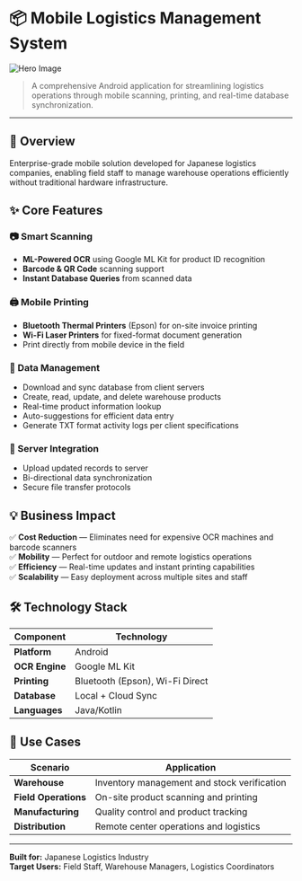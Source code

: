 # 📦 Mobile Logistics Management System

![Hero Image](https://via.placeholder.com/1200x400/2C3E50/FFFFFF?text=Mobile+Logistics+Management+System)

> A comprehensive Android application for streamlining logistics operations through mobile scanning, printing, and real-time database synchronization.

---

## 🎯 Overview

Enterprise-grade mobile solution developed for Japanese logistics companies, enabling field staff to manage warehouse operations efficiently without traditional hardware infrastructure.

## ✨ Core Features

### 📷 Smart Scanning
- **ML-Powered OCR** using Google ML Kit for product ID recognition
- **Barcode & QR Code** scanning support
- **Instant Database Queries** from scanned data

### 🖨️ Mobile Printing
- **Bluetooth Thermal Printers** (Epson) for on-site invoice printing
- **Wi-Fi Laser Printers** for fixed-format document generation
- Print directly from mobile device in the field

### 💾 Data Management
- Download and sync database from client servers
- Create, read, update, and delete warehouse products
- Real-time product information lookup
- Auto-suggestions for efficient data entry
- Generate TXT format activity logs per client specifications

### 🔄 Server Integration
- Upload updated records to server
- Bi-directional data synchronization
- Secure file transfer protocols

## 💡 Business Impact

✅ **Cost Reduction** — Eliminates need for expensive OCR machines and barcode scanners  
✅ **Mobility** — Perfect for outdoor and remote logistics operations  
✅ **Efficiency** — Real-time updates and instant printing capabilities  
✅ **Scalability** — Easy deployment across multiple sites and staff

## 🛠️ Technology Stack

| Component | Technology |
|-----------|-----------|
| **Platform** | Android |
| **OCR Engine** | Google ML Kit |
| **Printing** | Bluetooth (Epson), Wi-Fi Direct |
| **Database** | Local + Cloud Sync |
| **Languages** | Java/Kotlin |

## 📱 Use Cases

| Scenario | Application |
|----------|-------------|
| **Warehouse** | Inventory management and stock verification |
| **Field Operations** | On-site product scanning and printing |
| **Manufacturing** | Quality control and product tracking |
| **Distribution** | Remote center operations and logistics |

---

**Built for:** Japanese Logistics Industry  
**Target Users:** Field Staff, Warehouse Managers, Logistics Coordinators
